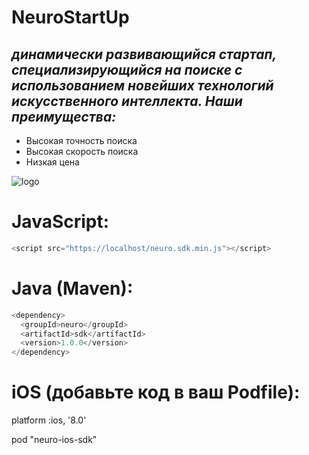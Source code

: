 # **NeuroStartUp**

## *динамически развивающийся стартап, специализирующийся на поиске с использованием новейших технологий искусственного интеллекта. Наши преимущества:*

* Высокая точность поиска
* Высокая скорость поиска
* Низкая цена

![logo](https://camo.githubusercontent.com/ace14ee894d150192a7b05b12410738aa65528da742bbce69315a5f441320ea7/68747470733a2f2f692e696d6775722e636f6d2f495a4f525769492e706e67)

# JavaScript:

```JavaScript
<script src="https://localhost/neuro.sdk.min.js"></script>
```

# Java (Maven):

```Java (Maven)
<dependency>
  <groupId>neuro</groupId>
  <artifactId>sdk</artifactId>
  <version>1.0.0</version>
</dependency>
```

# iOS (добавьте код в ваш Podfile):

platform :ios, '8.0'

pod "neuro-ios-sdk"
